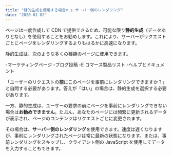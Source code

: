 ```yaml
---
title: "静的生成を使用する場合v.s.サーバー側のレンダリング"
date: "2020-01-02"
---
```


ページは一度作成して CDN で提供できるため、可能な限り**静的生成**（データありとなし）を使用することをお勧めします。これにより、サーバーがリクエストごとにページをレンダリングするよりもはるかに高速になります。

静的生成は、次のような多くの種類のページに使用できます。

-マーケティングページ -ブログ投稿
-E コマース製品リスト -ヘルプとドキュメント

「ユーザーのリクエストの**前**にこのページを事前にレンダリングできますか？」と自問する必要があります。答えが「はい」の場合は、静的生成を選択する必要があります。

一方、静的生成は、ユーザーの要求の前にページを事前にレンダリングできない場合は**お勧めできません**。たぶん、あなたのページには頻繁に更新されるデータが表示され、ページのコンテンツはリクエストごとに変更されます。

その場合は、**サーバー側のレンダリング**を使用できます。速度は遅くなりますが、事前にレンダリングされたページは常に最新の状態になります。または、事前レンダリングをスキップし、クライアント側の JavaScript を使用してデータを入力することもできます。
